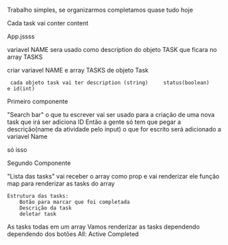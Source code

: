 Trabalho simples, se organizarmos completamos quase tudo hoje

Cada task vai conter content

App.jssss

variavel NAME sera usado como description do objeto TASK que ficara no array TASKS

criar variavel NAME
e array TASKS de objeto Task

     cada objeto task vai ter description (string)     status(boolean)      e id(int)

Primeiro componente

"Search bar"
o que tu escrever vai ser usado para a
criação de uma nova task que irá ser adiciona ID
Então a gente só tem que pegar a descrição(name da atividade pelo input)
o que for escrito será adicionado a variavel Name

só isso

Segundo Componente

"Lista das tasks"
vai receber o array como prop e vai renderizar ele
função map para renderizar as tasks do array

    Estrutura das tasks:
        Botão para marcar que foi completada
        Descrição da task
        deletar task

As tasks todas em um array
Vamos renderizar as tasks dependendo dependendo dos botões
All:
Active
Completed
